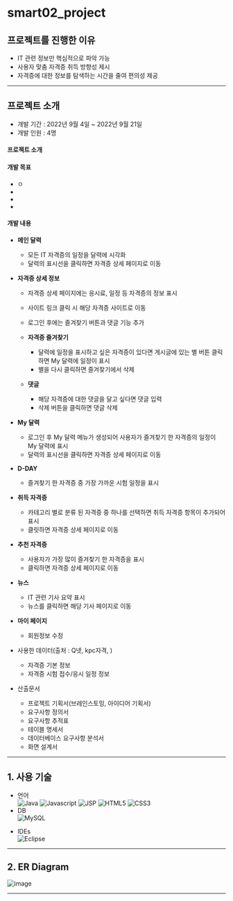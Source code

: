 # smart02_project

<!-- 제일 위나 산출문서 부분 아래에 내 역할 작성하기 -->

<!--
나의 역할을 바로바로 띄워서 먼저 부각시켜 보여준 후 프로젝트 소개로 넘겨라
![header](https://capsule-render.vercel.app/api?type=transparent&height=100&text=나의%20역할%20:%20Java,%20DB&fontColor=0055ff&fontSize=50) 
### 1. Java와 JDBC를 활용해 웹 서비스의 백엔드 기능 구현
- 아이디 세션 유무에 따라 보이는 화면 변경
- 회원가입, 로그인 기능
- 레시피 분류[대분류]
- 페이징 작업(페이지 번호)
- 검색 기능 및 검색 결과
- 메인페이지(슬라이드 배너[랜덤 추천], 레시피 게시판)
- 사이드바 드롭박스
### 2. DB 설계 및 구축, 데이터 수집 및 전처리
- 테이블 설계 및 구축
- 농림축산식품 공공데이터 포털에서 데이터 수집
- 수집한 데이터를 웹페이지에 활용할 수 있도록 전처리   
## 📜 프로젝트를 진행하며 얻은 것
#### 학습한 것
  - JSP 파일에서 Servlet 파일로 데이터 값을 보내고 VO, DAO 등을 활용해 원하는 방식으로 데이터를 처리한 값을 JSP 페이지에 띄우는 방식
  - 데이터베이스 설계 및 구축을 통해 SQL문과 entity 관계에 대한 지식 습득
  - GitHub를 활용해 버전 관리 및 협업하는 방법
  - 많은 회의로 커뮤니케이션 기술 상승
#### 오류 및 어려웠던 점
  - 처음 계획하며 선택했던 html 템플릿과 백엔드 기능이 충돌했던 일이 있다. 3시간 가량 수정 방법을 찾아보다가 템플릿 요소 대부분을 수정해야 진행이 가능해서 팀 회의를 통해 템플릿을 수정했다. 
  - 계획 단계에 구상한 흐름과 구현 단계의 흐름에 차이점이 있어 구현 시간을 계획할 때 이 점을 고려해야 함을 깨달았다.
  - Js에 더 능숙했다면 코드 길이를 줄일 수 있는 부분이 있어 아쉬웠고, 개인이 아닌 팀으로 한 달간 프로젝트를 진행하여 협업 능력과 자기 계발에 도움이 되는 유익한 시간이었다. -->
 
## 프로젝트를 진행한 이유
- IT 관련 정보만 핵심적으로 파악 가능
- 사용자 맞춤 자격증 취득 방향성 제시
- 자격증에 대한 정보를 탐색하는 시간을 줄여 편의성 제공
---
## 프로젝트 소개
- 개발 기간 : 2022년 9월 4일 ~ 2022년 9월 21일
- 개발 인원 : 4명
#### 프로젝트 소개
#### 개발 목표
- ㅇ
- 
- 
- 
#### 개발 내용   
- <strong>메인 달력</strong> 
   - 모든 IT 자격증의 일정을 달력에 시각화
   - 달력의 표시선을 클릭하면 자격증 상세 페이지로 이동
   
- <strong>자격증 상세 정보</strong> 
  - 자격증 상세 페이지에는 응시료, 일정 등 자격증의 정보 표시
  - 사이트 링크 클릭 시 해당 자격증 사이트로 이동   
  - 로그인 후에는 즐겨찾기 버튼과 댓글 기능 추가

  - <strong>자격증 즐겨찾기</strong>
    - 달력에 일정을 표시하고 싶은 자격증이 있다면 게시글에 있는 별 버튼 클릭하면 My 달력에 일정이 표시
    - 별을 다시 클릭하면 즐겨찾기에서 삭제

  - <strong>댓글</strong>    
     - 해당 자격증에 대한 댓글을 달고 싶다면 댓글 입력
     - 삭제 버튼을 클릭하면 댓글 삭제
  
- <strong>My 달력</strong>    
   -  로그인 후 My 달력 메뉴가 생성되어 사용자가 즐겨찾기 한 자격증의 일정이 My 달력에 표시
   - 달력의 표시선을 클릭하면 자격증 상세 페이지로 이동
   
- <strong>D-DAY</strong>
  - 즐겨찾기 한 자격증 중 가장 가까운 시험 일정을 표시
   
- <strong>취득 자격증</strong>
  - 카테고리 별로 분류 된 자격증 중 하나를 선택하면 취득 자격증 항목이 추가되어 표시
  - 클릿하면 자격증 상세 페이지로 이동
   
- <strong>추천 자격증</strong>
  - 사용자가 가장 많이 즐겨찾기 한 자격증을 표시
  - 클릭하면 자격증 상세 페이지로 이동 
  
- <strong>뉴스</strong>
  - IT 관련 기사 요약 표시
  - 뉴스를 클릭하면 해당 기사 페이지로 이동 
  
- <strong>마이 페이지</strong>
  - 회원정보 수정
  
- 사용한 데이터(출처 : Q넷, kpc자격, )
  - 자격증 기본 정보
  - 자격증 시험 접수/응시 일정 정보
  
- 산출문서   
  - 프로젝트 기획서(브레인스토밍, 아이디어 기획서)
  - 요구사항 정의서
  - 요구사항 추적표
  - 테이블 명세서
  - 데이터베이스 요구사항 분석서
  - 화면 설계서
---
## 1. 사용 기술
- 언어   
![Java](https://img.shields.io/badge/JAVA-007396?style=for-the-badge&logo=java&logoColor=white)
![Javascript](https://img.shields.io/badge/javascript-%23323330.svg?style=for-the-badge&logo=javascript&logoColor=%23F7DF1E)
![JSP](https://img.shields.io/badge/JSP-%2300599C.svg?style=for-the-badge&logoColor=white)
![HTML5](https://img.shields.io/badge/html5-%23E34F26.svg?style=for-the-badge&logo=html5&logoColor=white)
![CSS3](https://img.shields.io/badge/css3-%231572B6.svg?style=for-the-badge&logo=css3&logoColor=white)
- DB   
![MySQL](https://img.shields.io/badge/mysql-F80000?style=for-the-badge&logo=mysql&logoColor=white)
<!--
- Framworks   
![Bootstrap](https://img.shields.io/badge/bootstrap-%23563D7C.svg?style=for-the-badge&logo=bootstrap&logoColor=white)-->
- IDEs   
![Eclipse](https://img.shields.io/badge/Eclipse-FE7A16.svg?style=for-the-badge&logo=Eclipse&logoColor=white)
---
## 2. ER Diagram
![image](https://user-images.githubusercontent.com/81802175/208679679-a09197a7-32f4-47ff-9c2c-57b4129bf041.png)

---
<!--
## 3. 흐름도 및 메뉴 구성도
- 서비스 흐름도   
![image](https://user-images.githubusercontent.com/89984853/198645290-2fe5f29b-7eba-4f67-81bb-72be47fb57eb.png)   
- 메뉴 구성도   
![image](https://user-images.githubusercontent.com/89984853/198645738-cd9c4823-e3c6-4cbc-971c-c870bcc8519e.png)   
---
## 4. 프로젝트 일정
![image](https://user-images.githubusercontent.com/89984853/198654840-1af0df68-a262-4d93-82a4-ae77b238908f.png)
---
## 5. 구현 화면
### 홈(랜덤 추천 기능 - 슬라이드 배너 활용)   
![image](https://user-images.githubusercontent.com/89984853/199217082-c2264511-dbbe-472d-87b1-e2114002a903.png)
![image](https://user-images.githubusercontent.com/89984853/199217162-aa6075dd-6641-4034-b96c-47b3f3af9640.png)
![image](https://user-images.githubusercontent.com/89984853/199217215-b8e044fd-5ab5-420a-8a6d-0349684a69ab.png)   
### 로그인   
![image](https://user-images.githubusercontent.com/89984853/199217647-d7664433-374e-4d78-9fa0-326c5908abdf.png)   
### 회원가입   
![image](https://user-images.githubusercontent.com/89984853/199217612-607d4450-9658-4ccc-899e-0768f409a375.png)   
### 마이페이지   
  #### - 나의 냉장고   
  ![image](https://user-images.githubusercontent.com/89984853/199221393-281980a3-3be1-4eaa-be8f-cf97b6cdab94.png)   
  
  
  #### - 회원 정보 수정  
  ![image](https://user-images.githubusercontent.com/89984853/199222442-4be45918-6551-4994-a5c5-ee3aed911c6d.png)   
  
  #### - 회원 관리   
  ![image](https://user-images.githubusercontent.com/89984853/199862189-c60eedee-9e64-4936-8431-098d2ad6960b.png)   
### 레시피(드롭박스, 페이징 활용)   
![image](https://user-images.githubusercontent.com/89984853/199217870-5629db06-18a0-4797-9d7f-0b1af237cc29.png)
![image](https://user-images.githubusercontent.com/89984853/199217922-efc37b3d-193d-484c-95fe-77103431a547.png)
![image](https://user-images.githubusercontent.com/89984853/199217945-96cb5080-3615-460f-a760-350f0482a0a2.png)
![image](https://user-images.githubusercontent.com/89984853/199218027-86a42244-c71e-4b9a-8f30-7ab8277f6fcc.png)    
### 레시피 상세 정보(북마크 기능)
![image](https://user-images.githubusercontent.com/89984853/199219715-35947cbb-faf2-41af-94b0-900d577c10b9.png)   
![image](https://user-images.githubusercontent.com/89984853/199221106-461d98c3-0c89-4a50-9669-a379b8dc520c.png)
![image](https://user-images.githubusercontent.com/89984853/199222293-c1f43839-ec63-4b3f-9a4f-fd263f0a6f7e.png)    
### 검색 결과   
![image](https://user-images.githubusercontent.com/89984853/199219554-2c567b5e-36b3-407c-9928-bdc24d0420a9.png)      
### 공지사항   
![image](https://user-images.githubusercontent.com/89984853/199224938-41edc17e-cdd5-4ced-a130-5d9f9d29077c.png)
![image](https://user-images.githubusercontent.com/89984853/199224962-9bd01d65-4b4a-48df-bbc3-5be636088719.png)   
---
## 6. 팀원 소개
|  이름  | Github 주소 |
| :----: | :-----------: |
| 한재정 | [Github](https://github.com/hanjaejeong) |
| 강혜지 | [Github](https://github.com/kkangji99) |
| 이준헌 | [Github](https://github.com/haa89) |
| 서효승 | [Github](https://github.com/tjgytmd97) |
---

-->
